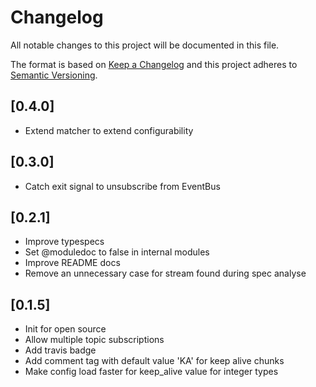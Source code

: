 # Changelog
All notable changes to this project will be documented in this file.

The format is based on [Keep a Changelog](http://keepachangelog.com/en/1.0.0/)
and this project adheres to [Semantic Versioning](http://semver.org/spec/v2.0.0.html).

## [0.4.0]

- Extend matcher to extend configurability

## [0.3.0]

- Catch exit signal to unsubscribe <pid> from EventBus

## [0.2.1]

- Improve typespecs
- Set @moduledoc to false in internal modules
- Improve README docs
- Remove an unnecessary case for stream found during spec analyse

## [0.1.5]

- Init for open source
- Allow multiple topic subscriptions
- Add travis badge
- Add comment tag with default value 'KA' for keep alive chunks
- Make config load faster for keep_alive value for integer types
